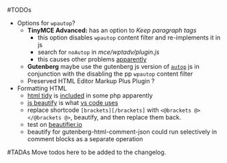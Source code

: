 #TODOs
- Options for `wpautop`?
	- __TinyMCE Advanced:__ has an option to _Keep paragraph tags_
		- this option disables `wpautop` content filter and re-implements it in js
		- search for `noAutop` in _mce/wptadv/plugin.js_
		- this causes other problems [apparently](https://wordpress.org/support/topic/plugin-tinymce-advanced-stop-removing-the-ltpgt-and-ltbr-gt-tags-cant-add-html-comments/#topic-1449977-replies)
	- __Gutenberg__ maybe use the gutenberg js version of [`autop`](https://wordpress.org/gutenberg/handbook/designers-developers/developers/packages/packages-autop/) js in conjunction with the disabling the pp `wpautop` content filter
	- Preserved HTML Editor Markup Plus Plugin ?
- Formatting HTML
	- [html tidy](http://www.html-tidy.org/) is [included](http://php.net/manual/en/tidy.examples.basic.php) in some php apparently
	- [js beautify](https://github.com/beautify-web/js-beautify) is what [vs code uses](https://code.visualstudio.com/docs/languages/html#_formatting)
	- replace shortcode `[brackets][/brackets]` with `<@brackets @></@brackets @>`, beautify, and then replace them back.
	- test on [beautifier.io](https://beautifier.io/)
	- beautify for gutenberg-html-comment-json could run selectively in comment blocks as a separate operation

#TADAs
Move todos here to be added to the changelog.
